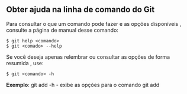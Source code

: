## Obter ajuda na linha de comando do Git

Para consultar o que um comando pode fazer e as opções disponíveis , consulte a página de manual desse comando:

```
$ git help <comando>
$ git <comado> --help
```

Se você deseja apenas relembrar ou consultar as opções de forma resumida , use:

```
$ git <comando> -h
```

**Exemplo**: git add -h - exibe as opções para o comando git add